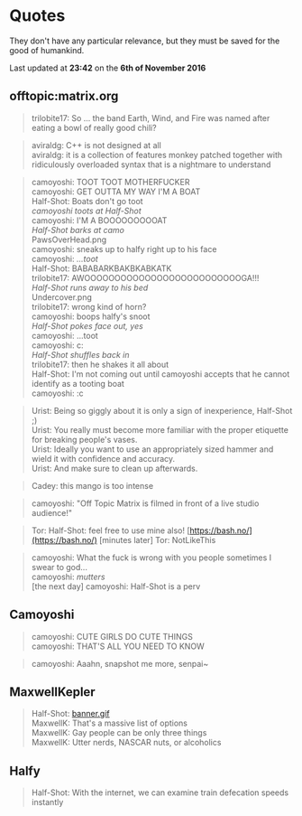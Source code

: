 # Quotes

They don't have any particular relevance, but they must be saved for the good of humankind.

Last updated at **23:42** on the **6th of November 2016**

## offtopic:matrix.org

> trilobite17: So ... the band Earth, Wind, and Fire was named after eating a bowl of really good chili?  

> aviraldg: C++ is not designed at all  
> aviraldg: it is a collection of features monkey patched together with ridiculously overloaded syntax that is a nightmare to understand  

> camoyoshi: TOOT TOOT MOTHERFUCKER  
> camoyoshi: GET OUTTA MY WAY I'M A BOAT  
> Half-Shot: Boats don't go toot  
> *camoyoshi toots at Half-Shot*  
> camoyoshi: I'M A BOOOOOOOOOAT  
> *Half-Shot barks at camo*  
> PawsOverHead.png  
> camoyoshi: sneaks up to halfy right up to his face  
> camoyoshi: *...toot*  
> Half-Shot: BABABARKBAKBKABKATK  
> trilobite17: AWOOOOOOOOOOOOOOOOOOOOOOOOOOGA!!!  
> *Half-Shot runs away to his bed*  
> Undercover.png  
> trilobite17: wrong kind of horn?  
> camoyoshi: boops halfy's snoot  
> *Half-Shot pokes face out, yes*  
> camoyoshi: ...toot  
> camoyoshi: c:  
> *Half-Shot shuffles back in*  
> trilobite17: then he shakes it all about  
> Half-Shot: I'm not coming out until camoyoshi accepts that he cannot identify as a tooting boat  
> camoyoshi: :c  

> Urist: Being so giggly about it is only a sign of inexperience, Half-Shot ;)  
> Urist: You really must become more familiar with the proper etiquette for breaking people's vases.  
> Urist: Ideally you want to use an appropriately sized hammer and wield it with confidence and accuracy.  
> Urist: And make sure to clean up afterwards.  

> Cadey: this mango is too intense

> camoyoshi: "Off Topic Matrix is filmed in front of a live studio audience!"

> Tor: Half-Shot: feel free to use mine also! [https://bash.no/](https://bash.no/)
> [minutes later] Tor: NotLikeThis

> camoyoshi: What the fuck is wrong with you people sometimes I swear to god...  
> camoyoshi: *mutters*  
> [the next day] camoyoshi: Half-Shot is a perv

## Camoyoshi

> camoyoshi: CUTE GIRLS DO CUTE THINGS  
> camoyoshi: THAT'S ALL YOU NEED TO KNOW

> camoyoshi: Aaahn, snapshot me more, senpai~

## MaxwellKepler

> Half-Shot: [banner.gif](https://web.archive.org/web/20090820113434/http://geocities.com/gay_traveler/images/banner.gif)  
> MaxwellK: That's a massive list of options  
> MaxwellK: Gay people can be only three things  
> MaxwellK: Utter nerds, NASCAR nuts, or alcoholics  

## Halfy

> Half-Shot: With the internet, we can examine train defecation speeds instantly
